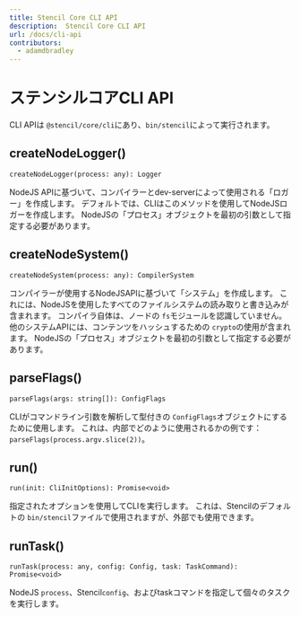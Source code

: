 ```yaml
---
title: Stencil Core CLI API
description:  Stencil Core CLI API
url: /docs/cli-api
contributors:
  - adamdbradley
---
```


# ステンシルコアCLI API

CLI APIは `@stencil/core/cli`にあり、`bin/stencil`によって実行されます。

## createNodeLogger()

```tsx
createNodeLogger(process: any): Logger
```

NodeJS APIに基づいて、コンパイラーとdev-serverによって使用される「ロガー」を作成します。 デフォルトでは、CLIはこのメソッドを使用してNodeJSロガーを作成します。 NodeJSの「プロセス」オブジェクトを最初の引数として指定する必要があります。


## createNodeSystem()

```tsx
createNodeSystem(process: any): CompilerSystem
```

コンパイラーが使用するNodeJSAPIに基づいて「システム」を作成します。 これには、NodeJSを使用したすべてのファイルシステムの読み取りと書き込みが含まれます。 コンパイラ自体は、ノードの `fs`モジュールを認識していません。 他のシステムAPIには、コンテンツをハッシュするための `crypto`の使用が含まれます。 NodeJSの「プロセス」オブジェクトを最初の引数として指定する必要があります。


## parseFlags()

```tsx
parseFlags(args: string[]): ConfigFlags
```

CLIがコマンドライン引数を解析して型付きの `ConfigFlags`オブジェクトにするために使用します。 これは、内部でどのように使用されるかの例です： `parseFlags(process.argv.slice(2))`。


## run()

```tsx
run(init: CliInitOptions): Promise<void>
```

指定されたオプションを使用してCLIを実行します。 これは、Stencilのデフォルトの `bin/stencil`ファイルで使用されますが、外部でも使用できます。


## runTask()

```tsx
runTask(process: any, config: Config, task: TaskCommand): Promise<void>
```

NodeJS `process`、Stencil`config`、およびtaskコマンドを指定して個々のタスクを実行します。
